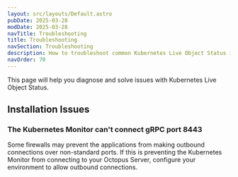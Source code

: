```yaml
---
layout: src/layouts/Default.astro
pubDate: 2025-03-28
modDate: 2025-03-28
navTitle: Troubleshooting
title: Troubleshooting
navSection: Troubleshooting
description: How to troubleshoot common Kubernetes Live Object Status issues
navOrder: 70
---
```


This page will help you diagnose and solve issues with Kubernetes Live Object Status.

## Installation Issues

### The Kubernetes Monitor can't connect gRPC port 8443

Some firewalls may prevent the applications from making outbound connections over non-standard ports. If this is preventing the Kubernetes Monitor from connecting to your Octopus Server, configure your environment to allow outbound connections.